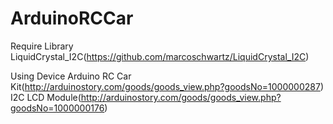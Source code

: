 # ArduinoRCCar


Require Library
LiquidCrystal_I2C(https://github.com/marcoschwartz/LiquidCrystal_I2C)

Using Device
Arduino RC Car Kit(http://arduinostory.com/goods/goods_view.php?goodsNo=1000000287)
I2C LCD Module(http://arduinostory.com/goods/goods_view.php?goodsNo=1000000176)
